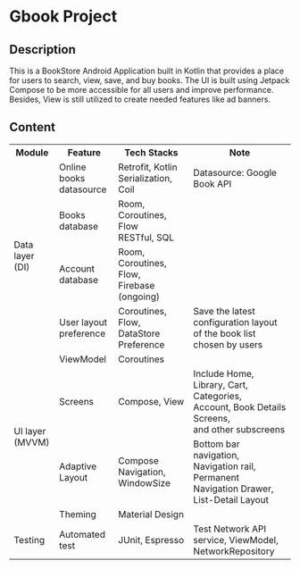 <h1>Gbook Project</h1>
<h2>Description</h2>
<p>This is a BookStore Android Application built in Kotlin that provides a place for users to search, view, save, and buy books. The UI is built using Jetpack Compose to be more accessible for all users and improve performance. Besides, View is still utilized to create needed features like ad banners. </p>
<h2>Content</h2>
<table>
  <tr>
    <th>Module</th>
    <th>Feature</th>
    <th>Tech Stacks</th>
    <th>Note</th>
  </tr>
  <tr>
    <td rowspan="4">Data layer <br> (DI)</td>
    <td>Online books <br> datasource</td>
    <td>Retrofit, Kotlin Serialization, Coil</td>
    <td>Datasource: Google Book API</td>
  </tr>
  <tr>
    <td>Books <br> database</td>
    <td>Room, Coroutines, Flow <br> RESTful, SQL</td>
    <td></td>
  </tr>
  <tr>
    <td>Account <br> database</td>
    <td>Room, Coroutines, Flow, <br> Firebase (ongoing)</td>
    <td></td>
  </tr>
  <tr>
    <td>User layout <br> preference</td>
    <td>Coroutines, Flow, <br> DataStore Preference</td>
    <td>Save the latest configuration layout <br>of the book list chosen by users</td>
  </tr>
  <tr>
    <td rowspan="4">UI layer <br> (MVVM)</td>
    <td>ViewModel</td>
    <td>Coroutines</td>
    <td></td>
  </tr>
  <tr>
    <td>Screens</td>
    <td>Compose, View </td>
    <td>Include Home, Library, Cart, Categories, <br> Account, Book Details Screens, <br> and other subscreens</td>
  </tr>
  <tr>
    <td>Adaptive Layout</td>
    <td>Compose Navigation, WindowSize</td>
    <td>Bottom bar navigation, Navigation rail, <br> Permanent Navigation Drawer, <br> List-Detail Layout </td>
  </tr>
  <tr>
    <td>Theming</td>
    <td>Material Design </td>
    <td></td>
  </tr>
  <tr>
    <td rowspan="1">Testing</td>
    <td>Automated test</td>
    <td>JUnit, Espresso</td>
    <td>Test Network API service, ViewModel, <br> NetworkRepository</td>
  </tr>
</table>
